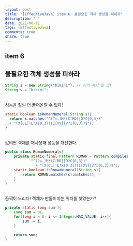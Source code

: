 ```yaml
---
layout: post
title: "[EffectiveJava] item 6. 불필요한 객체 생성을 피하라"
description: " "
date: 2021-06-11
tags: [EffectiveJava]
comments: true
share: true
---
```


## item 6
## 불필요한 객체 생성을 피하라

```java
String s = new String("bikini"); // 따라 하지 말 것! 
String s = "bikini";
```


<br>성능을 훨씬 더 끌어올릴 수 있다!
```java
static boolean isRomanNumeral(String s){
  return s.matches("^(?=.)M*(C[MD]|D?C{0,3})" 
  + "(X[CL]|L?X{0,3})(I[XV]|V?I{0,3})$");
}
```

<br>값비싼 객체를 재사용해 성능을 개선한다. 
```java
public class RomanNumerals{
    private static final Pattern ROMAN = Pattern.compile(
            "^(?=.)M*(C[MD]|D?C{0,3})" 
              + "(X[CL]|L?X{0,3})(I[XV]|V?I{0,3})$");
    static boolean isRomanNumeral(String s){
        return ROMAN.matcher(s).matches();
    }
}
``` 


<br>끔찍이 느리다! 객체가 만들어지는 위치를 찾았는가?
```java
private static long sum(){
    Long sum = 0L;
    for(long i = 0; i <= Integer.MAX_VALUE; i++){
        sum += i;
    }
    
    return sum;
}
```


